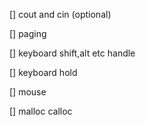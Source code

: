[] cout and cin (optional)

[] paging

[] keyboard shift,alt etc handle

[] keyboard hold

[] mouse

[] malloc calloc
